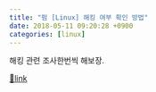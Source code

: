 ```yaml
---
title: "펌 [Linux] 해킹 여부 확인 방법"
date: 2018-05-11 09:20:28 +0900
categories: [linux]
---
```


해킹 관련 조사한번씩 해보장.




[🔗link](http://www.mins01.com/mh/tech/read/1161)